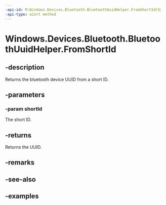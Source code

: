 ```yaml
---
-api-id: M:Windows.Devices.Bluetooth.BluetoothUuidHelper.FromShortId(System.UInt32)
-api-type: winrt method
---
```


<!-- Method syntax.
public Guid BluetoothUuidHelper.FromShortId(UInt32 shortId)
-->

# Windows.Devices.Bluetooth.BluetoothUuidHelper.FromShortId

## -description
Returns the bluetooth device UUID from a short ID.

## -parameters

### -param shortId
The short ID.

## -returns
Returns the UUID.

## -remarks

## -see-also

## -examples

